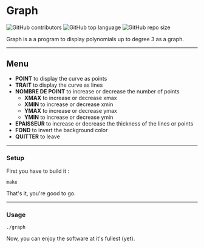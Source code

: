 # Graph

![GitHub contributors](https://img.shields.io/github/contributors/jesa974/Graph?color=green&style=flat-square)
![GitHub top language](https://img.shields.io/github/languages/top/jesa974/Graph?color=orange&label=C&style=flat-square)
![GitHub repo size](https://img.shields.io/github/repo-size/jesa974/Graph?label=project%20size&style=flat-square&color=lightgrey)


Graph is a a program to display polynomials up to degree 3 as a graph.

---
## Menu

* **POINT** to display the curve as points
* **TRAIT** to display the curve as lines
* **NOMBRE DE POINT** to increase or decrease the number of points
	* **XMAX** to increase or decrease xmax
	* **XMIN** to increase or decrease xmin
	* **YMAX** to increase or decrease ymax
	* **YMIN** to increase or decrease ymin
* **EPAISSEUR** to increase or decrease the thickness of the lines or points
* **FOND** to invert the background color
* **QUITTER** to leave

---

### Setup

First you have to build it :
```
make
```
That's it, you're good to go.

---

### Usage
```
./graph
```

Now, you can enjoy the software at it's fullest (yet).
